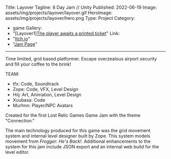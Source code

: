 ﻿Title: Layover
Tagline: 8 Day Jam // Unity
Published: 2022-06-19
Image: assets/img/projects/layover/layover.gif
HeroImage: assets/img/projects/layover/hero.png
Type: Project
Category:
- game
Gallery:
- "[Layover1][The player awaits a printed ticket](assets/img/projects/layover/layover1.gif)"
Link:
- "[Itch.io](https://zoped.itch.io/layover)"
- "[Jam Page](https://itch.io/jam/lost-relic-games-1)"

---
Time limited, grid based platformer.  Escape overzealous airport security and fill your coffee to the brink!
  
TEAM:
- tfx: Code, Soundtrack
- Zope: Code, VFX, Level Design
- Hiij: Art, Animation, Level Design
- Xuubasa: Code
- Murhnn: Player/NPC Avatars

Created for the first Lost Relic Games Game Jam with the theme "Connection."  

The main technology produced for this game was the grid movement system and internal level designer built by Zope.  This system models movement from _Frogger: He's Back!_.  Additional enhancements to the system for this jam include JSON export and an internal web build for the level editor.